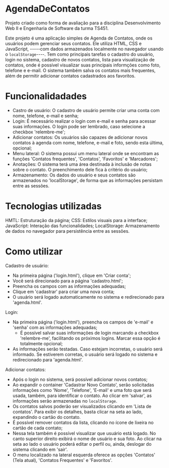 # AgendaDeContatos
Projeto criado como forma de avaliação para a disciplina Desenvolvimento Web II e Engenharia de Software da turma TS451. 

Este projeto é uma aplicação simples de Agenda de Contatos, onde os usuários podem gerenciar seus contatos. Ele utiliza HTML, CSS e JavaScript, -----com dados armazenados localmente no navegador usando o `localStorage`----. Tem como principais tarefas o cadastro do usuário, login no sistema, cadastro de novos contatos, lista para visualização de contatos, onde é possível visualizar suas principais informções como foto, telefone e e-mail. O sistema também salva os contatos mais frequentes, além de permitir adicionar contatos cadastrados aos favoritos.

# Funcionalidadades
- Castro de usuário: O cadastro de usuário permite criar uma conta com nome, telefone, e-mail e senha;
- Login: É necessário realizar o login com e-mail e senha para acessar suas informações. O login pode ser lembrado, caso selecione a checkbox 'relembre-me';
- Adicionar contatos: Os usuários são capazes de adicionar novos contatos à agenda com nome, telefone, e-mail e foto, sendo esta última, opcional;
- Menu lateral: O sistema possui um menu lateral onde se encontram as funções 'Contatos frequentes', 'Contatos', 'Favoritos' e 'Marcadores';
- Anotações: O sistema terá uma área destinada à inclusão de notas sobre o contato. O preenchimento dele fica à critério do usuário;
- Armazenamento: Os dados do usuário e seus contatos são armazenados no 'localStorage', de forma que as informações persistam entre as sessões.

# Tecnologias utilizadas
HMTL: Estruturação da página;
CSS: Estilos visuais para a interface;
JavaScript: Interação das funcionalidades;
LocalStorage: Armazenamento de dados no navegador para persistência entre as sessões.

# Como utilizar
Cadastro de usuário:
- Na primeira página ('login.html'), clique em 'Criar conta';
- Você será direcionado para a página 'cadastro.html';
- Preencha os campos com as informações adequadas;
- Clique em 'cadastrar' para criar uma nova conta;
- O usuário será logado automaticamente no sistema e redirecionado para 'agenda.html'.

Login: 
- Na primeira página ('login.html'), preencha os campos de 'e-mail' e 'senha' com as informações adequadas;
    * É possível salvar suas informações de login marcando a checkbox 'relembre-me', facilitando os próximos logins. Marcar essa opção é totalmente opcional;
- As informações serão testadas. Caso estejam incorretas, o usuário será informado. Se estiverem corretas, o usuário será logado no sistema e redirecionado para 'agenda.html'.

Adicionar contatos:
- Após o login no sistema, será possível adicionar novos contatos; 
- Ao expandir o container 'Cadastrar Novo Contato', serão solicitadas informações como 'Nome', 'Telefone', 'E-mail' e uma foto que será usada, também, para identificar o contato. Ao clicar em 'salvar', as informações serão armazenadas no `localStorage`.
- Os contatos salvos poderão ser visualizados clicando em 'Lista de contatos'. Para exibir os detalhes, basta clicar na seta ao lado, expandindo o cartão do contato.
- É possível remover contatos da lista, clicando no ícone de lixeira no cartão de cada contato;
- Nessa tela também é possível visualizar que usuário está logado. No canto superior direito exibirá o nome de usuário e sua foto. Ao clicar na seta ao lado o usuário poderá editar o perfil ou, ainda, deslogar do sistema clicando em 'sair'.
- O menu localizado na lateral esquerda oferece as opções 'Contatos' (Tela atual), 'Contatos Frequentes' e 'Favoritos'.

